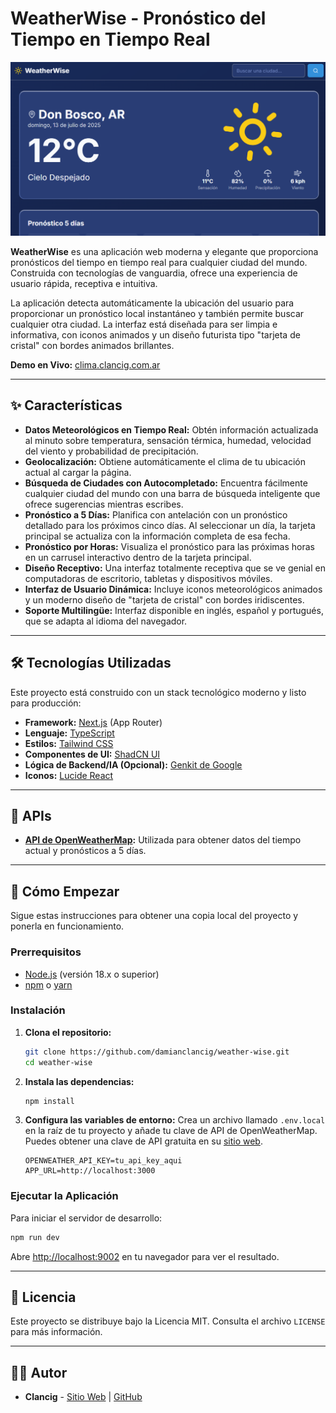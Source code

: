 # WeatherWise - Pronóstico del Tiempo en Tiempo Real

![Captura de Pantalla de WeatherWise](public/assets/screenshot.png)

**WeatherWise** es una aplicación web moderna y elegante que proporciona pronósticos del tiempo en tiempo real para cualquier ciudad del mundo. Construida con tecnologías de vanguardia, ofrece una experiencia de usuario rápida, receptiva e intuitiva.

La aplicación detecta automáticamente la ubicación del usuario para proporcionar un pronóstico local instantáneo y también permite buscar cualquier otra ciudad. La interfaz está diseñada para ser limpia e informativa, con iconos animados y un diseño futurista tipo "tarjeta de cristal" con bordes animados brillantes.

**Demo en Vivo:** [clima.clancig.com.ar](https://clima.clancig.com.ar)

---

## ✨ Características

- **Datos Meteorológicos en Tiempo Real:** Obtén información actualizada al minuto sobre temperatura, sensación térmica, humedad, velocidad del viento y probabilidad de precipitación.
- **Geolocalización:** Obtiene automáticamente el clima de tu ubicación actual al cargar la página.
- **Búsqueda de Ciudades con Autocompletado:** Encuentra fácilmente cualquier ciudad del mundo con una barra de búsqueda inteligente que ofrece sugerencias mientras escribes.
- **Pronóstico a 5 Días:** Planifica con antelación con un pronóstico detallado para los próximos cinco días. Al seleccionar un día, la tarjeta principal se actualiza con la información completa de esa fecha.
- **Pronóstico por Horas:** Visualiza el pronóstico para las próximas horas en un carrusel interactivo dentro de la tarjeta principal.
- **Diseño Receptivo:** Una interfaz totalmente receptiva que se ve genial en computadoras de escritorio, tabletas y dispositivos móviles.
- **Interfaz de Usuario Dinámica:** Incluye iconos meteorológicos animados y un moderno diseño de "tarjeta de cristal" con bordes iridiscentes.
- **Soporte Multilingüe:** Interfaz disponible en inglés, español y portugués, que se adapta al idioma del navegador.

---

## 🛠️ Tecnologías Utilizadas

Este proyecto está construido con un stack tecnológico moderno y listo para producción:

- **Framework:** [Next.js](https://nextjs.org/) (App Router)
- **Lenguaje:** [TypeScript](https://www.typescriptlang.org/)
- **Estilos:** [Tailwind CSS](https://tailwindcss.com/)
- **Componentes de UI:** [ShadCN UI](https://ui.shadcn.com/)
- **Lógica de Backend/IA (Opcional):** [Genkit de Google](https://firebase.google.com/docs/genkit)
- **Iconos:** [Lucide React](https://lucide.dev/guide/packages/lucide-react)

---

## 🔌 APIs

- **[API de OpenWeatherMap](https://openweathermap.org/api):** Utilizada para obtener datos del tiempo actual y pronósticos a 5 días.

---

## 🚀 Cómo Empezar

Sigue estas instrucciones para obtener una copia local del proyecto y ponerla en funcionamiento.

### Prerrequisitos

- [Node.js](https://nodejs.org/) (versión 18.x o superior)
- [npm](https://www.npmjs.com/) o [yarn](https://yarnpkg.com/)

### Instalación

1.  **Clona el repositorio:**
    ```bash
    git clone https://github.com/damianclancig/weather-wise.git
    cd weather-wise
    ```

2.  **Instala las dependencias:**
    ```bash
    npm install
    ```

3.  **Configura las variables de entorno:**
    Crea un archivo llamado `.env.local` en la raíz de tu proyecto y añade tu clave de API de OpenWeatherMap. Puedes obtener una clave de API gratuita en su [sitio web](https://home.openweathermap.org/users/sign_up).

    ```.env.local
    OPENWEATHER_API_KEY=tu_api_key_aqui
    APP_URL=http://localhost:3000
    ```

### Ejecutar la Aplicación

Para iniciar el servidor de desarrollo:

```bash
npm run dev
```

Abre [http://localhost:9002](http://localhost:9002) en tu navegador para ver el resultado.

---

## 📄 Licencia

Este proyecto se distribuye bajo la Licencia MIT. Consulta el archivo `LICENSE` para más información.

---

## 👨‍💻 Autor

- **Clancig** - [Sitio Web](https://clancig.com.ar) | [GitHub](https://github.com/damianclancig)